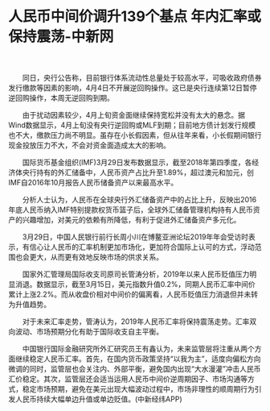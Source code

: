 # 人民币中间价调升139个基点 年内汇率或保持震荡-中新网

　　

　　同日，央行公告称，目前银行体系流动性总量处于较高水平，可吸收政府债券发行缴款等因素的影响，4月4日不开展逆回购操作。这已是央行连续第12日暂停逆回购操作，本周无逆回购到期。

　　由于扰动因素较少，4月上旬资金面继续保持宽松并没有太大的悬念。据Wind数据显示，4月上旬没有央行逆回购或MLF到期；目前地方债计划发行规模也不大，缴款压力尚不明显。虽存在小长假因素，但从往年来看，小长假期间银行现金投放压力不大，不会对资金面造成太大的影响。

　　国际货币基金组织(IMF)3月29日发布数据显示，截至2018年第四季度，各经济体央行持有的外汇储备中，人民币资产占比升至1.89%，超过澳元和加元，创IMF自2016年10月报告人民币储备资产以来最高水平。

　　分析人士认为，人民币在全球央行外汇储备资产中的占比上升，反映出2016年底人民币纳入IMF特别提款权货币篮子后，全球外汇储备管理机构持有人民币资产的兴趣增加，对美元的依赖有所降低，有利于促进外汇储备资产多元化。

　　3月29日，中国人民银行前行长周小川在博鳌亚洲论坛2019年年会受访时表示，有信心让人民币的汇率机制更加市场化，更加符合国际上认可的方式，浮动范围也会更大，从而更有效地反映市场的供求关系。

　　国家外汇管理局国际收支司原司长管涛分析，2019年以来人民币贬值压力明显消退。数据显示，截至3月15日，美元指数升值0.2%，同期人民币汇率中间价累计上涨2.2%。而从收盘价相对中间价的偏离看，人民币贬值压力消退但并未转为升值趋势。

　　对于未来汇率走势，管涛认为，2019年人民币汇率将保持震荡走势。汇率双向波动、市场预期分化有助于国际收支自主平衡。

　　中国银行国际金融研究所外汇研究员王有鑫认为，未来监管层将注重从两个方面继续稳定人民币汇率。首先，在国内货币政策坚持“以我为主”，适度向偏松方向微调的同时，监管层也会关注内、外部平衡，避免国内出现“大水漫灌”冲击人民币汇价稳定。其次，监管层还会适当运用人民币中间价逆周期因子、市场沟通等方式，稳定市场预期，避免在美元出现大幅波动过程中，市场非理性的顺周期行为引发人民币持续大幅单边升值或单边贬值。(中新经纬APP)
